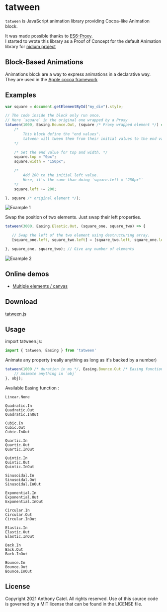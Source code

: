 # tatween

`tatween` is JavaScript animation library providing Cocoa-like Animation block.  

It was made possible thanks to [ES6-Proxy](https://developer.mozilla.org/en-US/docs/Web/JavaScript/Reference/Global_Objects/Proxy).  
I started to wrote this library as a Proof of Concept for the default Animation library for [nidium project](https://github.com/nidium/Nidium)

## Block-Based Animations

Animations block are a way to express animations in a declarative way. They are used in the [Apple cocoa framework](https://developer.apple.com/library/content/documentation/WindowsViews/Conceptual/ViewPG_iPhoneOS/AnimatingViews/AnimatingViews.html) 


## Examples 

```javascript
var square = document.getElementById("my_div").style;

// The code inside the block only run once.
// Here `square` in the original one wrapped by a Proxy
tatween(1000, Easing.Bounce.Out, (square /* Proxy wrapped element */) => {
    /*
        This block define the "end values".
        tatween will tween them from their initial values to the end values described here
    */

    /* Set the end value for top and width. */
    square.top = "0px";
    square.width = "150px";

    /*
        Add 200 to the initial left value.
        Here, it's the same than doing `square.left = "250px"`
    */
    square.left += 200;

}, square /* original element */);
 ```
 
 ![Example 1](https://github.com/paraboul/tatween/blob/master/gifs/example1.gif?raw=true)
 
 Swap the position of two elements. Just swap their left properties.
 ```javascript
 tatween(3000, Easing.Elastic.Out, (square_one, square_two) => {

    // Swap the left of the two element using destructuring array.
    [square_one.left, square_two.left] = [square_two.left, square_one.left]

}, square_one, square_two); // Give any number of elements
```

 ![Example 2](https://github.com/paraboul/tatween/blob/master/gifs/swap.gif?raw=true)
 
## Online demos

- [Multiple elements / canvas](http://p.nf/between/multiple_elements.html)


## Download

[tatween.js](https://raw.githubusercontent.com/paraboul/tatween/master/dist/tatween.js)

## Usage

import tatween.js:

```javascript
import { tatween, Easing } from 'tatween'
```

Animate any property (really anything as long as it's backed by a number)

```javascript
tatween(1000 /* duration in ms */, Easing.Bounce.Out /* Easing function */, (obj) => {
    // Animate anything in `obj`
}, obj);
```

Available Easing function :

```
Linear.None

Quadratic.In
Quadratic.Out
Quadratic.InOut

Cubic.In
Cubic.Out
Cubic.InOut

Quartic.In
Quartic.Out
Quartic.InOut

Quintic.In
Quintic.Out
Quintic.InOut

Sinusoidal.In
Sinusoidal.Out
Sinusoidal.InOut

Exponential.In
Exponential.Out
Exponential.InOut

Circular.In
Circular.Out
Circular.InOut

Elastic.In
Elastic.Out
Elastic.InOut

Back.In
Back.Out
Back.InOut

Bounce.In
Bounce.Out
Bounce.InOut
```

## License

Copyright 2021 Anthony Catel. All rights reserved. Use of this source code is governed by a MIT license that can be found in the LICENSE file.
